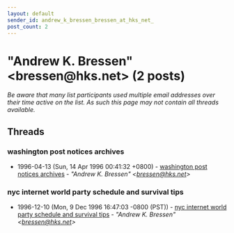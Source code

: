 ```yaml
---
layout: default
sender_id: andrew_k_bressen_bressen_at_hks_net_
post_count: 2
---
```


# "Andrew K. Bressen" <bressen<span>@</span>hks.net> (2 posts)

_Be aware that many list participants used multiple email addresses over their time active on the list. As such this page may not contain all threads available._

## Threads

### washington post notices archives
+ 1996-04-13 (Sun, 14 Apr 1996 00:41:32 +0800) - [washington post notices archives](/archive/1996/04/d9bd658b990a71d18f1df3079bbe676104cc1dbc6b5dcc348c3e1f7a65c4dd1d) - _"Andrew K. Bressen" \<bressen@hks.net\>_

### nyc internet world party schedule and survival tips
+ 1996-12-10 (Mon, 9 Dec 1996 16:47:03 -0800 (PST)) - [nyc internet world party schedule and survival tips](/archive/1996/12/7cd8441e94ffeac1ea73b8f2daceafb4c52b185c7f792410272ee686cc64ff1d) - _"Andrew K. Bressen" \<bressen@hks.net\>_

